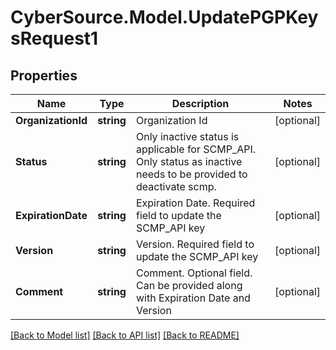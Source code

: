 # CyberSource.Model.UpdatePGPKeysRequest1
## Properties

Name | Type | Description | Notes
------------ | ------------- | ------------- | -------------
**OrganizationId** | **string** | Organization Id | [optional] 
**Status** | **string** | Only inactive status is applicable for SCMP_API. Only status as inactive needs to be provided to deactivate scmp. | [optional] 
**ExpirationDate** | **string** | Expiration Date. Required field to update the SCMP_API key | [optional] 
**Version** | **string** | Version. Required field to update the SCMP_API key | [optional] 
**Comment** | **string** | Comment. Optional field. Can be provided along with Expiration Date and Version | [optional] 

[[Back to Model list]](../README.md#documentation-for-models) [[Back to API list]](../README.md#documentation-for-api-endpoints) [[Back to README]](../README.md)

